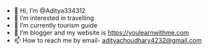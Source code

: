 - 👋 Hi, I’m @Aditya334312
- 👀 I’m interested in travelling
- 🌱 I’m currently tourism guide
- 💞️ I’m blogger and my website is https://youlearnwithme.com
- 📫 How to reach me by email- adityachoudhary4232@gmail.com

<!---
Aditya334312/Aditya334312 is a ✨ special ✨ repository because its `README.md` (this file) appears on your GitHub profile.
You can click the Preview link to take a look at your changes.
--->
